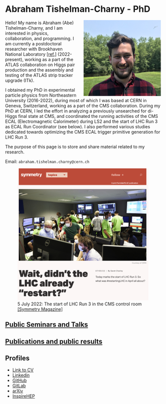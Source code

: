 # Abraham Tishelman-Charny - PhD

<img style="float: right; margin-left: 20px;" 
   width="250" 
   alt="Me" 
   title="Me"
   src="Documents/Abraham_Tishelman-Charny_photo.jpg">

Hello! My name is Abraham (Abe) Tishelman-Charny, and I am interested in physics, collaboration, and programming. I am currently a postdoctoral researcher with Brookhaven National Laboratory [[ref.]](https://www.bnl.gov/staff/atishelma) (2022-present), working as a part of the ATLAS collaboration on Higgs pair production and the assembly and testing of the ATLAS strip tracker upgrade (ITk). 

I obtained my PhD in experimental particle physics from Northeastern University (2016-2022), during most of which I was based at CERN in Geneva, Switzerland, working as a part of the CMS collaboration. During my PhD at CERN, I led the effort in analyzing a previously unsearched for di-Higgs final state at CMS, and coordinated the running activities of the CMS ECAL (Electromagnetic Calorimeter) during LS2 and the start of LHC Run 3 as ECAL Run Coordinator (see below). I also performed various studies dedicated towards optimizing the CMS ECAL trigger primitive generation for LHC Run 3.

The purpose of this page is to store and share material related to my research. 

Email: `abraham.tishelman.charny@cern.ch`

<figure>
<img alt="Start of LHC Run 3" 
   title="Start of LHC Run 3"
   src="Documents/SymmetryMagazineCover.png">
  <figcaption>5 July 2022: The start of LHC Run 3 in the CMS control room <a href="" target="https://www.symmetrymagazine.org/article/wait-didnt-the-lhc-already-restart">[Symmetry Magazine]</a> </figcaption>
</figure>

## [Public Seminars and Talks](Pages/Seminars-and-talks.md)
## [Publications and public results](Pages/Publications-and-public-results.md)

## Profiles

- [Link to CV](Documents/Abraham_Tishelman_Charny_CV.pdf)
- [Linkedin](https://www.linkedin.com/in/abraham-tishelman-charny-a4b977159/)
- [GitHub](https://github.com/atishelmanch)
- [GitLab](https://gitlab.cern.ch/atishelm)
- [arXiv](https://arxiv.org/search/physics?searchtype=author&query=Tishelman-Charny%2C+A)
- [InspireHEP](https://inspirehep.net/authors/1684176)


<head>
   <link rel="shortcut icon" type="image/x-icon" href="RabidBirdFavicon.ico">
</head>
